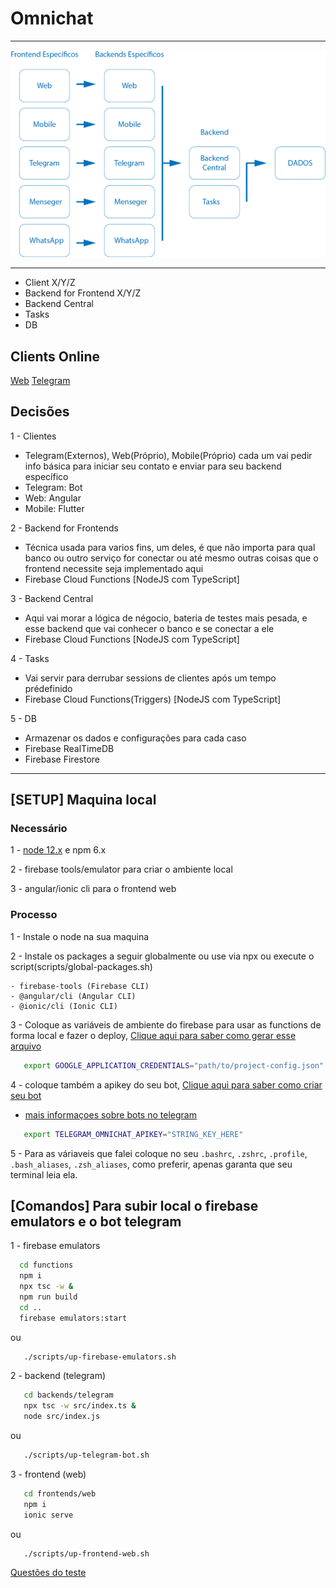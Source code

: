 # Omnichat

---

![IMAGEM DA ARQUITETURA](https://github.com/faustobdls/omnichat/blob/master/images/arq-omnichat.png?raw=true)

---

- Client X/Y/Z
- Backend for Frontend X/Y/Z
- Backend Central
- Tasks
- DB

## Clients Online

 [Web](https://omnichat-fausto.web.app/chat)
 [Telegram](https://t.me/omnichat_fausto_bot)

## Decisões

1 - Clientes
 - Telegram(Externos), Web(Próprio), Mobile(Próprio) cada um vai pedir info básica para iniciar seu contato e enviar para seu backend específico
 - Telegram: Bot
 - Web: Angular
 - Mobile: Flutter

2 - Backend for Frontends
 - Técnica usada para varios fins, um deles, é que não importa para qual banco ou outro serviço for conectar ou até mesmo outras coisas que o frontend necessite seja implementado aqui
 - Firebase Cloud Functions [NodeJS com TypeScript]

3 - Backend Central
 - Aqui vai morar a lógica de négocio, bateria de testes mais pesada, e esse backend que vai conhecer o banco e se conectar a ele
 - Firebase Cloud Functions [NodeJS com TypeScript]

4 - Tasks
 - Vai servir para derrubar sessions de clientes após um tempo prédefinido
 - Firebase Cloud Functions(Triggers) [NodeJS com TypeScript]

5 - DB
 - Armazenar os dados e configurações para cada caso
 - Firebase RealTimeDB
 - Firebase Firestore

 ---

 ## [SETUP] Maquina local

 ### Necessário

 1 - [node 12.x](#nodelink) e npm 6.x

 2 - firebase tools/emulator para criar o ambiente local

 3 - angular/ionic cli para o frontend web


 ### Processo

 1 - Instale o node na sua maquina

 2 - Instale os packages a seguir globalmente ou use via npx ou execute o script(scripts/global-packages.sh) 

    - firebase-tools (Firebase CLI)
    - @angular/cli (Angular CLI)
    - @ionic/cli (Ionic CLI)

 3 - Coloque as variáveis de ambiente do firebase para usar as functions de forma local e fazer o deploy, [Clique aqui para saber como gerar esse arquivo](https://cloud.google.com/docs/authentication/getting-started)

   ```bash
      export GOOGLE_APPLICATION_CREDENTIALS="path/to/project-config.json"
   ```

 4 - coloque também a apikey do seu bot, [Clique aqui para saber como criar seu bot](https://t.me/botfather)

   - [mais informaçoes sobre bots no telegram](https://core.telegram.org/bots)

   ```bash
      export TELEGRAM_OMNICHAT_APIKEY="STRING_KEY_HERE"
   ```

 5 - Para as váriaveis que falei coloque no seu `.bashrc`, `.zshrc`, `.profile`, `.bash_aliases`, `.zsh_aliases`, como preferir, apenas garanta que seu terminal leia ela.


 ## [Comandos] Para subir local o firebase emulators e o bot telegram

 1 - firebase emulators

 ```bash
   cd functions
   npm i
   npx tsc -w &
   npm run build
   cd ..
   firebase emulators:start
 ```
   ou

```bash
   ./scripts/up-firebase-emulators.sh
```

 2 - backend (telegram)

```bash
   cd backends/telegram
   npx tsc -w src/index.ts &
   node src/index.js
```

   ou
   
```bash
   ./scripts/up-telegram-bot.sh
```

 3 - frontend (web)

```bash
   cd frontends/web
   npm i
   ionic serve
```

   ou
   
```bash
   ./scripts/up-frontend-web.sh
```


[Questões do teste](https://github.com/faustobdls/omnichat/blob/master/questoes.txt)
